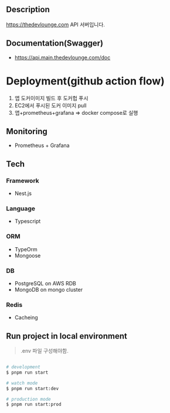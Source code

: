 ## Description

https://thedevlounge.com API 서버입니다.

## Documentation(Swagger)

- https://api.main.thedevlounge.com/doc

# Deployment(github action flow)
1. 앱 도커이미지 빌드 후 도커헙 푸시
2. EC2에서 푸시된 도커 이미지 pull
3. 앱+prometheus+grafana => docker compose로 실행

## Monitoring
- Prometheus + Grafana

## Tech
### Framework
- Nest.js

### Language
- Typescript

### ORM
- TypeOrm
- Mongoose
  
### DB
- PostgreSQL on AWS RDB
- MongoDB on mongo cluster

### Redis
- Cacheing



## Run project in local environment

> .env 파일 구성해야함.

```bash

# development
$ pnpm run start

# watch mode
$ pnpm run start:dev

# production mode
$ pnpm run start:prod
```

